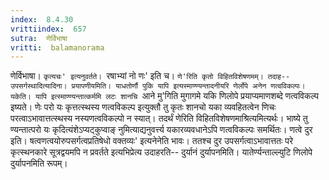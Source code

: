 ```yaml
---
index:  8.4.30
vrittiindex:  657
sutra:  णेर्विभाषा
vritti:  balamanorama 
---
```


णेर्विभाषा। `कृत्यचः' इत्यनुवर्तते। `रषाभ्यां नो णः' इति च। `णे'रिति कृतो विहितविशेषणमम्। तदाह-- उपसर्गस्थादित्यादिना। प्रयापणीयमिति। याधतोर्णौ पुकि यापि इत्यस्माण्ण्यन्तादनीयरि णेर्लोपे अनेन णत्वविकल्पः। यकेति। यापि इत्स्माण्ण्यन्तात्कर्ममि लटः शानचि `आने मु'गिति मुगागमे यकि णिलोपे प्रयाप्यमाणशब्दे णत्वविकल्प इष्यते। णेः परो यः कृत्तत्स्थस्य णत्वविकल्प इत्युक्तौ तु कृतः शानचो यका व्यवहितत्वेन णिचः परत्वाऽभावात्तत्स्थस्य नस्यणत्वविकल्पो न स्यात्। तदर्थं णेरिति विहितविशेषणमाश्रित्यमित्यर्थः। भाष्ये तु ण्यन्तात्परो यः कृदित्यंशेऽप्यट्कुप्वाङ् नुमित्याद्यनुवर्त्त्य यकारव्यवधानेऽपि णत्वविकल्पः समर्थितः। णत्वे दुर इति। षत्वणत्वयोरुपसर्गत्वप्रतिषेधो वक्तव्यः' इत्यनेनेति भावः। ततश्च दुर उपसर्गत्वाऽभावात्ततः परे कृत्स्थनकारे सूत्रद्वयमपि न प्रवर्तते इत्यभिप्रेत्य उदाहरति-- दुर्यानं दुर्यापनमिति। यातेर्ण्यन्ताल्ल्युटि णिलोपे दुर्यापनमिति रूपम्। 

